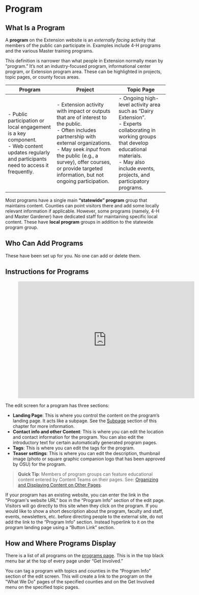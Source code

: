 # Program

## What Is a Program

A **program** on the Extension website is an *externally facing* activity that members of the public can participate in. Examples include 4-H programs and the various Master training programs.

This definition is narrower than what people in Extension normally mean by “program.” It’s not an industry-focused program, informational center program, or Extension program area. These can be highlighted in projects, topic pages, or county focus areas.  

**Program** | **Project** | **Topic Page**
------------|-------------|---------------
- Public participation or local engagement is a key component. <br>- Web content updates regularly and participants need to access it frequently. | - Extension activity with impact or outputs that are of interest to the public. <br>- Often includes partnership with external organizations. <br>- May seek *input* from the public (e.g., a survey), offer courses, or provide targeted information, but not ongoing participation. | - Ongoing high-level activity area such as “Dairy Extension”. <br>- Experts collaborating in working groups that develop educational materials. <br>- May also include events, projects, and participatory programs.

Most programs have a single main **“statewide” program** group that maintains content. Counties can point visitors there and add some locally relevant information if applicable. However, some programs (namely, 4-H and Master Gardener) have dedicated staff for maintaining specific local content. These have **local program** groups in addition to the statewide program group.

## Who Can Add Programs

These have been set up for you. No one can add or delete them.

## Instructions for Programs

<figure class="video_container">
  <iframe id="kaltura_player" src="https://cdnapisec.kaltura.com/p/391241/sp/39124100/embedIframeJs/uiconf_id/22119142/partner_id/391241?iframeembed=true&playerId=kaltura_player&entry_id=0_gqibbuq0&flashvars[localizationCode]=en&amp;flashvars[leadWithHTML5]=true&amp;flashvars[sideBarContainer.plugin]=true&amp;flashvars[sideBarContainer.position]=left&amp;flashvars[sideBarContainer.clickToClose]=true&amp;flashvars[chapters.plugin]=true&amp;flashvars[chapters.layout]=vertical&amp;flashvars[chapters.thumbnailRotator]=false&amp;flashvars[streamSelector.plugin]=true&amp;flashvars[EmbedPlayer.SpinnerTarget]=videoHolder&amp;flashvars[dualScreen.plugin]=true&amp;&wid=0_7l0j1tox" width="554" height="366" allowfullscreen webkitallowfullscreen mozAllowFullScreen allow="fullscreen*; encrypted-media*" frameborder="0" title="Kaltura Player"></iframe>
</figure>

The edit screen for a program has three sections:

  - **Landing Page**: This is where you control the content on the program’s landing page. It acts like a subpage. See the [Subpage](../content-types/subpage.md) section of this chapter for more information.
  - **Contact info and other Content**: This is where you can edit the location and contact information for the program. You can also edit the introductory text for certain automatically generated program pages.
  - **Tags**: This is where you can edit the tags for the program.
  - **Teaser settings**: This is where you can edit the description, thumbnail image (photo or square graphic companion logo that has been approved by OSU) for the program.

> **Quick Tip**: Members of program groups can feature educational content entered by Content Teams on their pages. See: [Organizing and Displaying Content on Other Pages](../managing-content.md#displaying-and-organizing-content-on-other-pages).

If your program has an existing website, you can enter the link in the "Program's website URL" box in the “Program Info” section of the edit page. Visitors will go directly to this site when they click on the program. If you would like to show a short description about the program, faculty and staff, events, newsletters, etc. before directing people to the external site, do not add the link to the “Program Info” section. Instead hyperlink to it on the program landing page using a “Button Link” section.

## How and Where Programs Display

There is a list of all programs on the [programs page](https://extension.oregonstate.edu/programs). This is in the top black menu bar at the top of every page under “Get Involved.”

You can tag a program with topics and counties in the “Program Info” section of the edit screen. This will create a link to the program on the "What We Do" pages of the specified counties and on the Get Involved menu on the specified topic pages.
